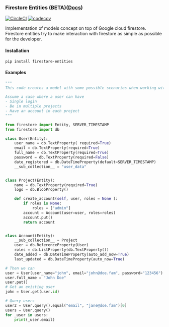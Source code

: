### Firestore Entities (BETA)([Docs](https://billcountry.github.io/firestore-entities/))

[![CircleCI](https://circleci.com/gh/Billcountry/firestore-entities/tree/master.svg?style=svg)](https://circleci.com/gh/Billcountry/firestore-entities/tree/master)
[![codecov](https://codecov.io/gh/Billcountry/firestore-entities/branch/master/graph/badge.svg)](https://codecov.io/gh/Billcountry/firestore-entities)

Implementation of models concept on top of Google cloud firestore.
Firestore entities try to make interaction with firestore as simple as possible for the developer.

#### Installation
```shell script
pip install firestore-entities
```

#### Examples
```python
"""
This code creates a model with some possible scenarios when working with firestore.Entity

Assume a case where a user can have
- Single login
- Be in multiple projects
- Have an account in each project
"""

from firestore import Entity, SERVER_TIMESTAMP
from firestore import db

class User(Entity):
    user_name = db.TextProperty( required=True)
    email = db.TextProperty(required=True)
    full_name = db.TextProperty(required=True)
    password = db.TextProperty(required=False)
    date_registered = db.DateTimeProperty(default=SERVER_TIMESTAMP)
    __sub_collection__ = "user_data"


class Project(Entity):
    name = db.TextProperty(required=True)
    logo = db.BlobProperty()

    def create_account(self, user, roles = None ):
        if roles is None:
            roles = ["admin"]
        account = Account(user=user, roles=roles)
        account.put()
        return account


class Account(Entity):
    __sub_collection__ = Project
    user = db.ReferenceProperty(User)
    roles = db.ListProperty(db.TextProperty())
    date_added = db.DateTimeProperty(auto_add_now=True)
    last_updated = db.DateTimeProperty(auto_now=True)

# Then we can
user = User(user_name="john", email="john@doe.fam", password="123456")
user.full_name = "John Doe"
user.put()
# Get an existing user
john = User.get(user.id)

# Query users
user2 = User.query().equal("email", "jane@doe.fam")[0]
users = User.query()
for _user in users:
    print(_user.email)
```
